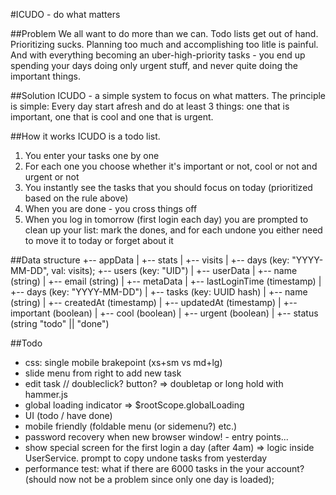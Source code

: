 #ICUDO - do what matters

##Problem
We all want to do more than we can.
Todo lists get out of hand. Prioritizing sucks. Planning too much and accomplishing too litle is painful. And with everything becoming an uber-high-priority tasks - you end up spending your days doing only urgent stuff, and never quite doing the important things.

##Solution
ICUDO - a simple system to focus on what matters. The principle is simple: Every day start afresh and do at least 3 things: one that is important, one that is cool and one that is urgent.

##How it works
ICUDO is a todo list.
1. You enter your tasks one by one
2. For each one you choose whether it's important or not, cool or not and urgent or not
3. You instantly see the tasks that you should focus on today (prioritized based on the rule above)
4. When you are done - you cross things off
5. When you log in tomorrow (first login each day) you are prompted to clean up your list: mark the dones, and for each undone you either need to move it to today or forget about it

##Data structure
+-- appData
|   +-- stats
|       +-- visits 
|           +-- days (key: "YYYY-MM-DD", val: visits); 
+-- users (key: "UID")
|   +-- userData
|       +-- name (string)
|       +-- email (string)
|   +-- metaData
|       +-- lastLoginTime (timestamp)
|   +-- days (key: "YYYY-MM-DD")
|       +-- tasks (key: UUID hash)
|           +-- name (string)
|           +-- createdAt (timestamp)
|           +-- updatedAt (timestamp)
|           +-- important (boolean)
|           +-- cool (boolean)
|           +-- urgent (boolean)
|           +-- status (string "todo" || "done")

##Todo
* css: single mobile brakepoint (xs+sm vs md+lg)
* slide menu from right to add new task
* edit task // doubleclick? button? => doubletap or long hold with hammer.js
* global loading indicator => $rootScope.globalLoading
* UI (todo / have done)
* mobile friendly (foldable menu (or sidemenu?) etc.)
* password recovery when new browser window! - entry points...
* show special screen for the first login a day (after 4am) => logic inside UserService. prompt to copy undone tasks from yesterday
* performance test: what if there are 6000 tasks in the your account? (should now not be a problem since only one day is loaded);
